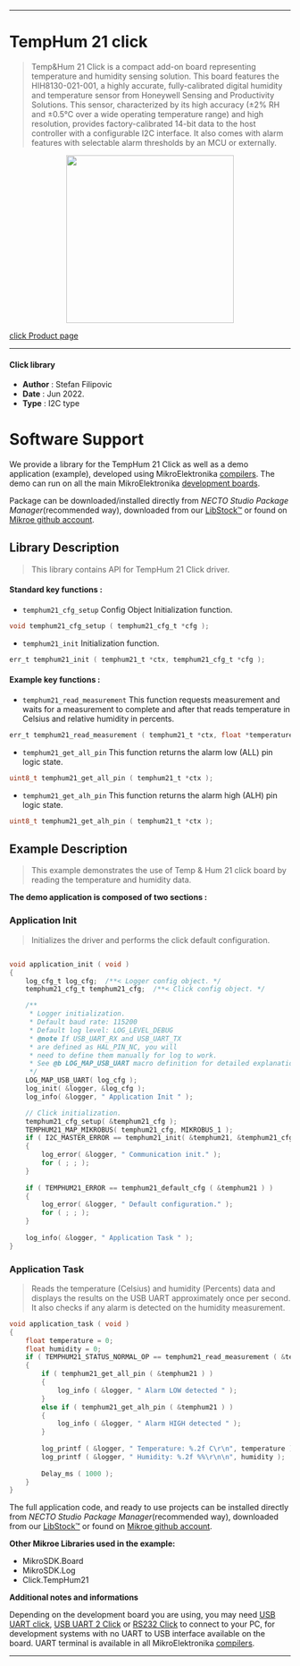 
---
# TempHum 21 click

> Temp&Hum 21 Click is a compact add-on board representing temperature and humidity sensing solution. This board features the HIH8130-021-001, a highly accurate, fully-calibrated digital humidity and temperature sensor from Honeywell Sensing and Productivity Solutions. This sensor, characterized by its high accuracy (±2% RH and ±0.5°C over a wide operating temperature range) and high resolution, provides factory-calibrated 14-bit data to the host controller with a configurable I2C interface. It also comes with alarm features with selectable alarm thresholds by an MCU or externally.

<p align="center">
  <img src="https://download.mikroe.com/images/click_for_ide/temphum21_click.png" height=300px>
</p>

[click Product page](https://www.mikroe.com/temphum-21-click)

---


#### Click library

- **Author**        : Stefan Filipovic
- **Date**          : Jun 2022.
- **Type**          : I2C type


# Software Support

We provide a library for the TempHum 21 Click
as well as a demo application (example), developed using MikroElektronika
[compilers](https://www.mikroe.com/necto-studio).
The demo can run on all the main MikroElektronika [development boards](https://www.mikroe.com/development-boards).

Package can be downloaded/installed directly from *NECTO Studio Package Manager*(recommended way), downloaded from our [LibStock&trade;](https://libstock.mikroe.com) or found on [Mikroe github account](https://github.com/MikroElektronika/mikrosdk_click_v2/tree/master/clicks).

## Library Description

> This library contains API for TempHum 21 Click driver.

#### Standard key functions :

- `temphum21_cfg_setup` Config Object Initialization function.
```c
void temphum21_cfg_setup ( temphum21_cfg_t *cfg );
```

- `temphum21_init` Initialization function.
```c
err_t temphum21_init ( temphum21_t *ctx, temphum21_cfg_t *cfg );
```

#### Example key functions :

- `temphum21_read_measurement` This function requests measurement and waits for a measurement to complete and after that reads temperature in Celsius and relative humidity in percents.
```c
err_t temphum21_read_measurement ( temphum21_t *ctx, float *temperature, float *humidity );
```

- `temphum21_get_all_pin` This function returns the alarm low (ALL) pin logic state.
```c
uint8_t temphum21_get_all_pin ( temphum21_t *ctx );
```

- `temphum21_get_alh_pin` This function returns the alarm high (ALH) pin logic state.
```c
uint8_t temphum21_get_alh_pin ( temphum21_t *ctx );
```

## Example Description

> This example demonstrates the use of Temp & Hum 21 click board by reading the temperature and humidity data.

**The demo application is composed of two sections :**

### Application Init

> Initializes the driver and performs the click default configuration.

```c

void application_init ( void )
{
    log_cfg_t log_cfg;  /**< Logger config object. */
    temphum21_cfg_t temphum21_cfg;  /**< Click config object. */

    /** 
     * Logger initialization.
     * Default baud rate: 115200
     * Default log level: LOG_LEVEL_DEBUG
     * @note If USB_UART_RX and USB_UART_TX 
     * are defined as HAL_PIN_NC, you will 
     * need to define them manually for log to work. 
     * See @b LOG_MAP_USB_UART macro definition for detailed explanation.
     */
    LOG_MAP_USB_UART( log_cfg );
    log_init( &logger, &log_cfg );
    log_info( &logger, " Application Init " );

    // Click initialization.
    temphum21_cfg_setup( &temphum21_cfg );
    TEMPHUM21_MAP_MIKROBUS( temphum21_cfg, MIKROBUS_1 );
    if ( I2C_MASTER_ERROR == temphum21_init( &temphum21, &temphum21_cfg ) ) 
    {
        log_error( &logger, " Communication init." );
        for ( ; ; );
    }
    
    if ( TEMPHUM21_ERROR == temphum21_default_cfg ( &temphum21 ) )
    {
        log_error( &logger, " Default configuration." );
        for ( ; ; );
    }
    
    log_info( &logger, " Application Task " );
}

```

### Application Task

> Reads the temperature (Celsius) and humidity (Percents) data and displays the results on the USB UART approximately once per second.
It also checks if any alarm is detected on the humidity measurement.

```c
void application_task ( void )
{
    float temperature = 0;
    float humidity = 0;
    if ( TEMPHUM21_STATUS_NORMAL_OP == temphum21_read_measurement ( &temphum21, &temperature, &humidity ) )
    {
        if ( temphum21_get_all_pin ( &temphum21 ) )
        {
            log_info ( &logger, " Alarm LOW detected " );
        }
        else if ( temphum21_get_alh_pin ( &temphum21 ) )
        {
            log_info ( &logger, " Alarm HIGH detected " );
        }
        
        log_printf ( &logger, " Temperature: %.2f C\r\n", temperature );
        log_printf ( &logger, " Humidity: %.2f %%\r\n\n", humidity );
        
        Delay_ms ( 1000 );
    }
}
```

The full application code, and ready to use projects can be installed directly from *NECTO Studio Package Manager*(recommended way), downloaded from our [LibStock&trade;](https://libstock.mikroe.com) or found on [Mikroe github account](https://github.com/MikroElektronika/mikrosdk_click_v2/tree/master/clicks).

**Other Mikroe Libraries used in the example:**

- MikroSDK.Board
- MikroSDK.Log
- Click.TempHum21

**Additional notes and informations**

Depending on the development board you are using, you may need
[USB UART click](https://www.mikroe.com/usb-uart-click),
[USB UART 2 Click](https://www.mikroe.com/usb-uart-2-click) or
[RS232 Click](https://www.mikroe.com/rs232-click) to connect to your PC, for
development systems with no UART to USB interface available on the board. UART
terminal is available in all MikroElektronika
[compilers](https://shop.mikroe.com/compilers).

---
